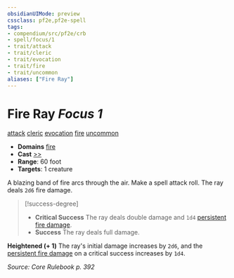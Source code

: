 ```yaml
---
obsidianUIMode: preview
cssclass: pf2e,pf2e-spell
tags:
- compendium/src/pf2e/crb
- spell/focus/1
- trait/attack
- trait/cleric
- trait/evocation
- trait/fire
- trait/uncommon
aliases: ["Fire Ray"]
---
```

# Fire Ray *Focus 1*   
[attack](attack.md "Attack Combat Trait")  [cleric](Reference/Rules/Traits/cleric.md "Cleric Class Trait")  [evocation](evocation.md "Evocation School Trait")  [fire](fire.md "Fire Energy & Element Trait")  [uncommon](uncommon.md "Uncommon Rarity Trait")  

- **Domains** [fire](Reference/Compendium/Setting/domains.md#Fire)
- **Cast** [>>](chapter-9-playing-the-game.md#Actions "Two-Action") 
- **Range**: 60 foot
- **Targets**: 1 creature

A blazing band of fire arcs through the air. Make a spell attack roll. The ray deals `2d6` fire damage.

> [!success-degree] 
> - **Critical Success** The ray deals double damage and `1d4` [persistent fire damage](conditions.md#Persistent%20Damage).
> - **Success** The ray deals full damage.

**Heightened (+ 1)** The ray's initial damage increases by `2d6`, and the [persistent fire damage](conditions.md#Persistent%20Damage) on a critical success increases by `1d4`.

*Source: Core Rulebook p. 392*